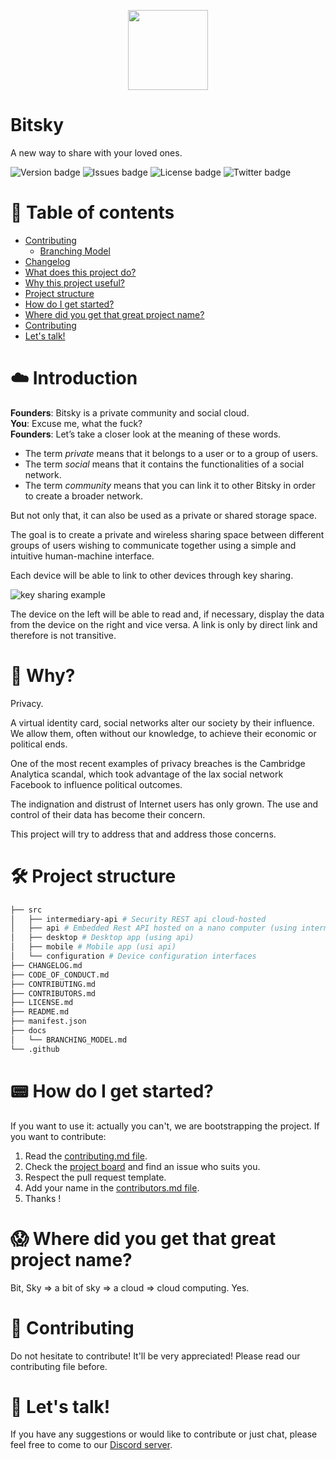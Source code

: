 <p align='center'>
  <img src="https://i.imgur.com/Pt1nmqh.png" width="128">
</p>

# Bitsky
A new way to share with your loved ones.

![Version badge](https://img.shields.io/github/manifest-json/v/bitsky-team/bitsky/develop.svg?label=version)
![Issues badge](https://img.shields.io/github/issues/bitsky-team/bitsky.svg)
![License badge](https://img.shields.io/github/license/bitsky-team/bitsky.svg)
![Twitter badge](https://img.shields.io/twitter/url/https/github.com/bitsky-team/bitsky.svg?style=social)

📌 Table of contents
=================
* [Contributing](CONTRIBUTING.md)
  * [Branching Model](docs/BRANCHING_MODEL.md)
* [Changelog](CHANGELOG.md)
* [What does this project do?](#-introduction)
* [Why this project useful?](#-why)
* [Project structure](#-project-structure)
* [How do I get started?](#-how-do-i-get-started)
* [Where did you get that great project name?](#-where-did-you-get-that-great-project-name)
* [Contributing](#-contributing)
* [Let's talk!](#-lets-talk)

☁️ Introduction
==========================
**Founders**: Bitsky is a private community and social cloud.  
**You**: Excuse me, what the fuck?  
**Founders**: Let’s take a closer look at the meaning of these words.
 - The term *private* means that it belongs to a user or to a group of users.
 - The term *social* means that it contains the functionalities of a social network.
 - The term *community* means that you can link it to other Bitsky in order to create a broader network.

But not only that, it can also be used as a private or shared storage space.

The goal is to create a private and wireless sharing space between different groups of users wishing to communicate together using a simple and intuitive human-machine interface.

Each device will be able to link to other devices through key sharing.

![key sharing example](https://i.imgur.com/cJdEtb7.png)

The device on the left will be able to read and, if necessary, display the data from the device on the right and vice versa. A link is only by direct link and therefore is not transitive.

🤔 Why?
===========================
Privacy.

A virtual identity card, social networks alter our society by their influence. We allow them, often without our knowledge, to achieve their economic or political ends.

One of the most recent examples of privacy breaches is the Cambridge Analytica scandal, which took advantage of the lax social network Facebook to influence political outcomes.

The indignation and distrust of Internet users has only grown. The use and control of their data has become their concern.

This project will try to address that and address those concerns.

🛠️ Project structure
=================

```bash
├── src
│   ├── intermediary-api # Security REST api cloud-hosted
│   ├── api # Embedded Rest API hosted on a nano computer (using intermediary-api for links)
│   ├── desktop # Desktop app (using api)
│   ├── mobile # Mobile app (usi api)
│   └── configuration # Device configuration interfaces
├── CHANGELOG.md
├── CODE_OF_CONDUCT.md
├── CONTRIBUTING.md
├── CONTRIBUTORS.md
├── LICENSE.md
├── README.md
├── manifest.json
├── docs
│   └── BRANCHING_MODEL.md
└── .github
```

📟 How do I get started?
=====================
If you want to use it: actually you can't, we are bootstrapping the project.
If you want to contribute:
 1. Read the [contributing.md file](CONTRIBUTING.md).
 2. Check the [project board](https://github.com/bitsky-team/bitsky/projects) and find an issue who suits you.
 3. Respect the pull request template.
 4. Add your name in the [contributors.md file](CONTRIBUTORS.md).
 5. Thanks !
 
😱 Where did you get that great project name?
==========================================
Bit, Sky => a bit of sky => a cloud => cloud computing. Yes.

🤝 Contributing
================
Do not hesitate to contribute! It'll be very appreciated!
Please read our contributing file before.

💌 Let's talk!
===========
If you have any suggestions or would like to contribute or just chat, please feel free to come to our [Discord server](https://discord.gg/nNmB7Sz).
